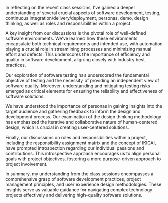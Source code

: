 In reflecting on the recent class sessions, I've gained a deeper understanding of several crucial aspects of software development, testing, continuous integration/delivery/deployment, personas, demo, design thinking, as well as roles and responsibilities within a project.

A key insight from our discussions is the pivotal role of well-defined software environments. We've learned how these environments encapsulate both technical requirements and intended use, with automation playing a crucial role in streamlining processes and minimizing manual effort and defects. This underscores the importance of efficiency and quality in software development, aligning closely with industry best practices.

Our exploration of software testing has underscored the fundamental objective of testing and the necessity of providing an independent view of software quality. Moreover, understanding and mitigating testing risks emerged as critical elements for ensuring the reliability and effectiveness of software solutions.

We have understood the importance of personas in gaining insights into the target audience and gathering feedback to inform the design and development process. Our examination of the design thinking methodology has emphasized the iterative and collaborative nature of human-centered design, which is crucial in creating user-centered solutions.

Finally, our discussions on roles and responsibilities within a project, including the responsibility assignment matrix and the concept of IKIGAI, have prompted introspection regarding our individual passions and contributions. This introspective approach encourages us to align personal goals with project objectives, fostering a more purpose-driven approach to project involvement.

In summary, my understanding from the class sessions encompasses a comprehensive grasp of software development practices, project management principles, and user experience design methodologies. These insights serve as valuable guidance for navigating complex technology projects effectively and delivering high-quality software solutions.

